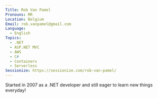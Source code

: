 ```yaml
---
Title: Rob Van Pamel
Pronouns: MR
Location: Belgium
Email: rob.vanpamel@gmail.com
Language:
  - English
Topics:
  - .NET
  - ASP.NET MVC
  - AWS
  - C#
  - Containers
  - Serverless
Sessionize: https://sessionize.com/rob-van-pamel/
---
```

Started in 2007 as a .NET developer and still eager to learn new things everyday!
